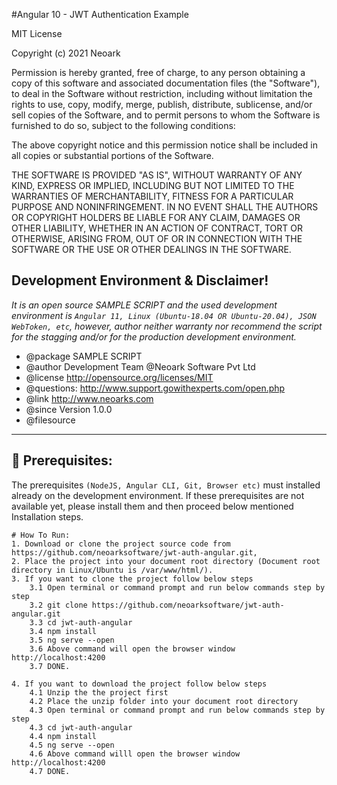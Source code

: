 #Angular 10 - JWT Authentication Example

MIT License

Copyright (c) 2021 Neoark

Permission is hereby granted, free of charge, to any person obtaining a copy
of this software and associated documentation files (the "Software"), to deal
in the Software without restriction, including without limitation the rights
to use, copy, modify, merge, publish, distribute, sublicense, and/or sell
copies of the Software, and to permit persons to whom the Software is
furnished to do so, subject to the following conditions:

The above copyright notice and this permission notice shall be included in all
copies or substantial portions of the Software.

THE SOFTWARE IS PROVIDED "AS IS", WITHOUT WARRANTY OF ANY KIND, EXPRESS OR
IMPLIED, INCLUDING BUT NOT LIMITED TO THE WARRANTIES OF MERCHANTABILITY,
FITNESS FOR A PARTICULAR PURPOSE AND NONINFRINGEMENT. IN NO EVENT SHALL THE
AUTHORS OR COPYRIGHT HOLDERS BE LIABLE FOR ANY CLAIM, DAMAGES OR OTHER
LIABILITY, WHETHER IN AN ACTION OF CONTRACT, TORT OR OTHERWISE, ARISING FROM,
OUT OF OR IN CONNECTION WITH THE SOFTWARE OR THE USE OR OTHER DEALINGS IN THE
SOFTWARE.

Development Environment & Disclaimer!
-------------------------------------
_It is an open source SAMPLE SCRIPT and the used development environment is `Angular 11, Linux (Ubuntu-18.04 OR Ubuntu-20.04), JSON WebToken, etc`, however, author neither warranty nor recommend the script for the stagging
and/or for the production development environment._

- @package SAMPLE SCRIPT
- @author Development Team @Neoark Software Pvt Ltd
- @license http://opensource.org/licenses/MIT
- @questions: http://www.support.gowithexperts.com/open.php
- @link http://www.neoarks.com
- @since Version 1.0.0
- @filesource

---

## 🙌 Prerequisites:

The prerequisites `(NodeJS, Angular CLI, Git, Browser etc)` must installed already on the development environment. If these prerequisites are not available yet, please install them and then proceed below mentioned Installation steps.

```
# How To Run:
1. Download or clone the project source code from https://github.com/neoarksoftware/jwt-auth-angular.git,
2. Place the project into your document root directory (Document root directory in Linux/Ubuntu is /var/www/html/).
3. If you want to clone the project follow below steps
    3.1 Open terminal or command prompt and run below commands step by step
    3.2 git clone https://github.com/neoarksoftware/jwt-auth-angular.git
    3.3 cd jwt-auth-angular 
    3.4 npm install
    3.5 ng serve --open
    3.6 Above command will open the browser window http://localhost:4200
    3.7 DONE.

4. If you want to download the project follow below steps
	4.1 Unzip the the project first 
	4.2 Place the unzip folder into your document root directory
	4.3 Open terminal or command prompt and run below commands step by step
    4.3 cd jwt-auth-angular 
    4.4 npm install
    4.5 ng serve --open
    4.6 Above command willl open the browser window http://localhost:4200
    4.7 DONE.
```
